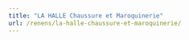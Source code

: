```yaml
---
title: "LA HALLE Chaussure et Maroquinerie"
url: /renens/la-halle-chaussure-et-maroquinerie/
---
```


